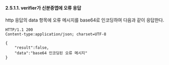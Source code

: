 #### 2.5.1.1. verifier가 신분증앱에 오류 응답

http 응답의 data 항목에 오류 메시지를 base64로 인코딩하여 다음과 같이 응답한다.

```http
HTTP/1.1 200
Content-type:application/json; charset=UTF-8

{
    "result":false,
    "data":"base64 인코딩된 오류 메시지"
}
```


